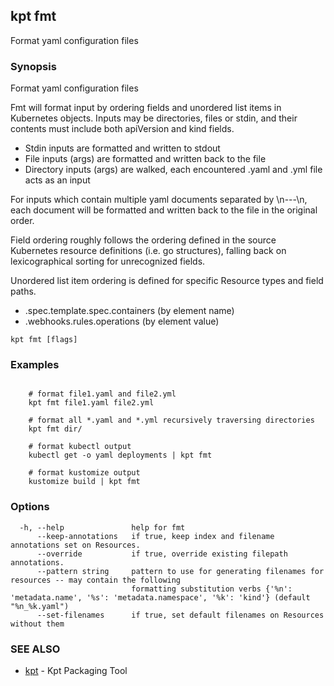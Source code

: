 ## kpt fmt

Format yaml configuration files

### Synopsis

Format yaml configuration files

Fmt will format input by ordering fields and unordered list items in Kubernetes
objects.  Inputs may be directories, files or stdin, and their contents must
include both apiVersion and kind fields.

- Stdin inputs are formatted and written to stdout
- File inputs (args) are formatted and written back to the file
- Directory inputs (args) are walked, each encountered .yaml and .yml file
  acts as an input

For inputs which contain multiple yaml documents separated by \n---\n,
each document will be formatted and written back to the file in the original
order.

Field ordering roughly follows the ordering defined in the source Kubernetes
resource definitions (i.e. go structures), falling back on lexicographical
sorting for unrecognized fields.

Unordered list item ordering is defined for specific Resource types and
field paths.

- .spec.template.spec.containers (by element name)
- .webhooks.rules.operations (by element value)


```
kpt fmt [flags]
```

### Examples

```

	# format file1.yaml and file2.yml
	kpt fmt file1.yaml file2.yml

	# format all *.yaml and *.yml recursively traversing directories
	kpt fmt dir/

	# format kubectl output
	kubectl get -o yaml deployments | kpt fmt

	# format kustomize output
	kustomize build | kpt fmt

```

### Options

```
  -h, --help               help for fmt
      --keep-annotations   if true, keep index and filename annotations set on Resources.
      --override           if true, override existing filepath annotations.
      --pattern string     pattern to use for generating filenames for resources -- may contain the following
                           formatting substitution verbs {'%n': 'metadata.name', '%s': 'metadata.namespace', '%k': 'kind'} (default "%n_%k.yaml")
      --set-filenames      if true, set default filenames on Resources without them
```

### SEE ALSO

* [kpt](kpt.md)	 - Kpt Packaging Tool

